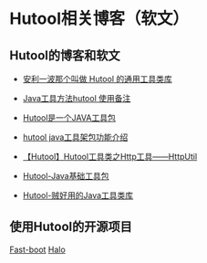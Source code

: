 Hutool相关博客（软文）
===

## Hutool的博客和软文

- [安利一波那个叫做 Hutool 的通用工具类库](http://www.cnblogs.com/java-class/p/7742481.html)

- [Java工具方法hutool 使用备注](http://blog.csdn.net/earbao/article/details/46832853)

- [Hutool是一个JAVA工具包](http://www.jfinal.com/share/252)

- [hutool java工具架包功能介绍](https://blog.csdn.net/lx1309244704/article/details/76459718)

- [【Hutool】Hutool工具类之Http工具——HttpUtil](https://www.cnblogs.com/jiangbei/p/7667858.html)

- [Hutool-Java基础工具包](https://mp.weixin.qq.com/s?src=11&timestamp=1521945641&ver=775&signature=TCm61hzYfoFK8TjtgS3RkCtf7h1AXpC1ONMoImcMqpiF5o5oJOa5e51pM8H4x36wJWWKfgt3HmYEagdGXFKWdHhfh5WYbveXkQed5SkYvYCWKIWfg6we**QexadhzPqR&new=1)

- [Hutool-贼好用的Java工具类库](https://ryanc.cc/archives/hutool-java-tools-lib)

## 使用Hutool的开源项目

[Fast-boot](https://gitee.com/jiangzeyin/common-parent)
[Halo](https://github.com/ruibaby/halo)

